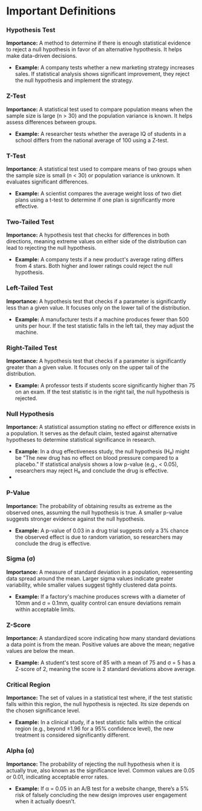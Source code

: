 # Important Definitions

### Hypothesis Test
**Importance:** A method to determine if there is enough statistical evidence to reject a null hypothesis in favor of an alternative hypothesis. It helps make data-driven decisions.
- **Example:** A company tests whether a new marketing strategy increases sales. If statistical analysis shows significant improvement, they reject the null hypothesis and implement the strategy.

### Z-Test
**Importance:** A statistical test used to compare population means when the sample size is large (n > 30) and the population variance is known. It helps assess differences between groups.
- **Example:** A researcher tests whether the average IQ of students in a school differs from the national average of 100 using a Z-test.

### T-Test
**Importance**: A statistical test used to compare means of two groups when the sample size is small (n < 30) or population variance is unknown. It evaluates significant differences.
- **Example:** A scientist compares the average weight loss of two diet plans using a t-test to determine if one plan is significantly more effective.

### Two-Tailed Test
**Importance:** A hypothesis test that checks for differences in both directions, meaning extreme values on either side of the distribution can lead to rejecting the null hypothesis.
- **Example:** A company tests if a new product's average rating differs from 4 stars. Both higher and lower ratings could reject the null hypothesis.

### Left-Tailed Test
**Importance:** A hypothesis test that checks if a parameter is significantly less than a given value. It focuses only on the lower tail of the distribution.
- **Example:** A manufacturer tests if a machine produces fewer than 500 units per hour. If the test statistic falls in the left tail, they may adjust the machine.

### Right-Tailed Test
**Importance:** A hypothesis test that checks if a parameter is significantly greater than a given value. It focuses only on the upper tail of the distribution.
- **Example:** A professor tests if students score significantly higher than 75 on an exam. If the test statistic is in the right tail, the null hypothesis is rejected.

### Null Hypothesis
**Importance:** A statistical assumption stating no effect or difference exists in a population. It serves as the default claim, tested against alternative hypotheses to determine statistical significance in research.
- **Example**: In a drug effectiveness study, the null hypothesis (H₀) might be "The new drug has no effect on blood pressure compared to a placebo." If statistical analysis shows a low p-value (e.g., < 0.05), researchers may reject H₀ and conclude the drug is effective.
- 
### P-Value
**Importance:** The probability of obtaining results as extreme as the observed ones, assuming the null hypothesis is true. A smaller p-value suggests stronger evidence against the null hypothesis.
- **Example:** A p-value of 0.03 in a drug trial suggests only a 3% chance the observed effect is due to random variation, so researchers may conclude the drug is effective.

### Sigma (σ)
**Importance:** A measure of standard deviation in a population, representing data spread around the mean. Larger sigma values indicate greater variability, while smaller values suggest tightly clustered data points.
- **Example:** If a factory's machine produces screws with a diameter of 10mm and σ = 0.1mm, quality control can ensure deviations remain within acceptable limits.

### Z-Score
**Importance:** A standardized score indicating how many standard deviations a data point is from the mean. Positive values are above the mean; negative values are below the mean.
- **Example:** A student's test score of 85 with a mean of 75 and σ = 5 has a Z-score of 2, meaning the score is 2 standard deviations above average.

### Critical Region
**Importance:** The set of values in a statistical test where, if the test statistic falls within this region, the null hypothesis is rejected. Its size depends on the chosen significance level.
- **Example:** In a clinical study, if a test statistic falls within the critical region (e.g., beyond ±1.96 for a 95% confidence level), the new treatment is considered significantly different.

### Alpha (α)
**Importance:** The probability of rejecting the null hypothesis when it is actually true, also known as the significance level. Common values are 0.05 or 0.01, indicating acceptable error rates.
- **Example:** If α = 0.05 in an A/B test for a website change, there’s a 5% risk of falsely concluding the new design improves user engagement when it actually doesn’t.

